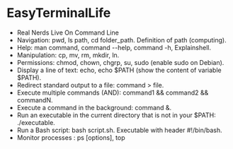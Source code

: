 # EasyTerminalLife
- Real Nerds Live On Command Line
- Navigation: pwd, ls path, cd folder_path. Definition of path (computing).
- Help: man command, command --help, command -h, Explainshell.
- Manipulation: cp, mv, rm, mkdir, ln.
- Permissions: chmod, chown, chgrp, su, sudo (enable sudo on Debian).
- Display a line of text: echo, echo $PATH (show the content of variable $PATH).
- Redirect standard output to a file: command > file.
- Execute multiple commands (AND): command1 && command2 && commandN.
- Execute a command in the background: command &.
- Run an executable in the current directory that is not in your $PATH: ./executable.
- Run a Bash script: bash script.sh. Executable with header #!/bin/bash.
- Monitor processes : ps [options], top
